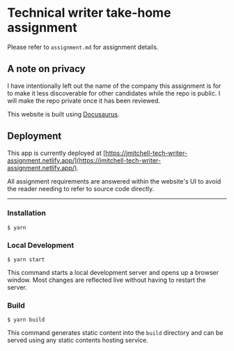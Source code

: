 # Technical writer take-home assignment

Please refer to `assignment.md` for assignment details.

## A note on privacy

I have intentionally left out the name of the company this assignment is for to make it less discoverable for other candidates while the repo is public. I will make the repo private once it has been reviewed.

This website is built using [Docusaurus](https://docusaurus.io/).

## Deployment

This app is currently deployed at [https://jmitchell-tech-writer-assignment.netlify.app/](https://jmitchell-tech-writer-assignment.netlify.app/).

All assignment requirements are answered within the website's UI to avoid the reader needing to refer to source code directly.

---

### Installation

```
$ yarn
```

### Local Development

```
$ yarn start
```

This command starts a local development server and opens up a browser window. Most changes are reflected live without having to restart the server.

### Build

```
$ yarn build
```

This command generates static content into the `build` directory and can be served using any static contents hosting service.
